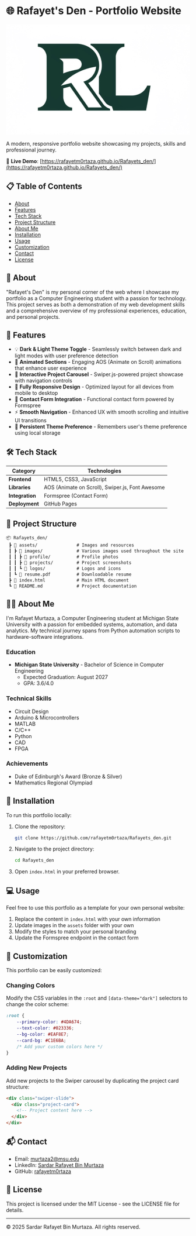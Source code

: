 # 🌐 Rafayet's Den - Portfolio Website

![Portfolio Preview](assets/icon3.jpg)

A modern, responsive portfolio website showcasing my projects, skills and professional journey.

🔗 **Live Demo**: [https://rafayetm0rtaza.github.io/Rafayets_den/](https://rafayetm0rtaza.github.io/Rafayets_den/)

## 📋 Table of Contents
- [About](#about)
- [Features](#features)
- [Tech Stack](#tech-stack)
- [Project Structure](#project-structure)
- [About Me](#about-me)
- [Installation](#installation)
- [Usage](#usage)
- [Customization](#customization)
- [Contact](#contact)
- [License](#license)

## 📖 About
"Rafayet's Den" is my personal corner of the web where I showcase my portfolio as a Computer Engineering student with a passion for technology. This project serves as both a demonstration of my web development skills and a comprehensive overview of my professional experiences, education, and personal projects.

## 🚀 Features
- 💡 **Dark & Light Theme Toggle** - Seamlessly switch between dark and light modes with user preference detection
- 🎯 **Animated Sections** - Engaging AOS (Animate on Scroll) animations that enhance user experience
- 🔄 **Interactive Project Carousel** - Swiper.js-powered project showcase with navigation controls
- 📱 **Fully Responsive Design** - Optimized layout for all devices from mobile to desktop
- 📝 **Contact Form Integration** - Functional contact form powered by Formspree
- ⚡ **Smooth Navigation** - Enhanced UX with smooth scrolling and intuitive UI transitions
- 🌙 **Persistent Theme Preference** - Remembers user's theme preference using local storage

## 🛠️ Tech Stack
| Category | Technologies |
|----------|--------------|
| **Frontend** | HTML5, CSS3, JavaScript |
| **Libraries** | AOS (Animate on Scroll), Swiper.js, Font Awesome |
| **Integration** | Formspree (Contact Form) |
| **Deployment** | GitHub Pages |

## 📁 Project Structure
```
📦 Rafayets_den/
 ┣ 📂 assets/               # Images and resources
 ┃ ┣ 📂 images/             # Various images used throughout the site
 ┃ ┃ ┣ 📜 profile/          # Profile photos
 ┃ ┃ ┣ 📜 projects/         # Project screenshots
 ┃ ┃ ┗ 📜 logos/            # Logos and icons
 ┃ ┗ 📜 resume.pdf          # Downloadable resume
 ┣ 📜 index.html            # Main HTML document
 ┗ 📜 README.md             # Project documentation
```

## 👨‍💻 About Me
I'm Rafayet Murtaza, a Computer Engineering student at Michigan State University with a passion for embedded systems, automation, and data analytics. My technical journey spans from Python automation scripts to hardware-software integrations.

### Education
- **Michigan State University** - Bachelor of Science in Computer Engineering
  - Expected Graduation: August 2027
  - GPA: 3.6/4.0

### Technical Skills
- Circuit Design
- Arduino & Microcontrollers
- MATLAB
- C/C++
- Python
- CAD
- FPGA

### Achievements
- Duke of Edinburgh's Award (Bronze & Silver)
- Mathematics Regional Olympiad

## 🔧 Installation
To run this portfolio locally:

1. Clone the repository:
   ```bash
   git clone https://github.com/rafayetm0rtaza/Rafayets_den.git
   ```
2. Navigate to the project directory:
   ```bash
   cd Rafayets_den
   ```
3. Open `index.html` in your preferred browser.

## 💻 Usage
Feel free to use this portfolio as a template for your own personal website:

1. Replace the content in `index.html` with your own information
2. Update images in the `assets` folder with your own
3. Modify the styles to match your personal branding
4. Update the Formspree endpoint in the contact form

## 🎨 Customization
This portfolio can be easily customized:

### Changing Colors
Modify the CSS variables in the `:root` and `[data-theme="dark"]` selectors to change the color scheme:

```css
:root {
    --primary-color: #4DA674;
    --text-color: #023336;
    --bg-color: #EAF8E7;
    --card-bg: #C1E6BA;
    /* Add your custom colors here */
}
```

### Adding New Projects
Add new projects to the Swiper carousel by duplicating the project card structure:

```html
<div class="swiper-slide">
  <div class="project-card">
    <!-- Project content here -->
  </div>
</div>
```

## 📬 Contact
- Email: murtaza2@msu.edu
- LinkedIn: [Sardar Rafayet Bin Murtaza](https://www.linkedin.com/in/sardar-rafayet-bin-murtaza-b6a9b31b3/)
- GitHub: [rafayetm0rtaza](https://github.com/rafayetm0rtaza)

## 📄 License
This project is licensed under the MIT License - see the LICENSE file for details.

---
© 2025 Sardar Rafayet Bin Murtaza. All rights reserved.
